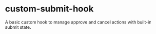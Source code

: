 # custom-submit-hook
A basic custom hook to manage approve and cancel actions with built-in submit state.
